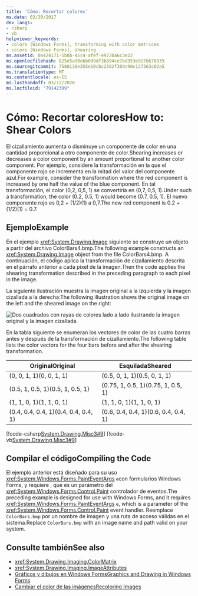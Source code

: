 ```yaml
---
title: 'Cómo: Recortar colores'
ms.date: 03/30/2017
dev_langs:
- csharp
- vb
helpviewer_keywords:
- colors [Windows Forms], transforming with color matrices
- colors [Windows Forms], shearing
ms.assetid: 0a424171-5b8b-45c4-afef-e9720a6c3e22
ms.openlocfilehash: 825e5a90ebb0d9df3b894ce7bd353e917b676939
ms.sourcegitcommit: 7588136e355e10cbc2582f389c90c127363c02a5
ms.translationtype: MT
ms.contentlocale: es-ES
ms.lasthandoff: 03/12/2020
ms.locfileid: "79142399"
---
```

# <a name="how-to-shear-colors"></a><span data-ttu-id="f8210-102">Cómo: Recortar colores</span><span class="sxs-lookup"><span data-stu-id="f8210-102">How to: Shear Colors</span></span>
<span data-ttu-id="f8210-103">El cizallamiento aumenta o disminuye un componente de color en una cantidad proporcional a otro componente de color.</span><span class="sxs-lookup"><span data-stu-id="f8210-103">Shearing increases or decreases a color component by an amount proportional to another color component.</span></span> <span data-ttu-id="f8210-104">Por ejemplo, considere la transformación en la que el componente rojo se incrementa en la mitad del valor del componente azul.</span><span class="sxs-lookup"><span data-stu-id="f8210-104">For example, consider the transformation where the red component is increased by one half the value of the blue component.</span></span> <span data-ttu-id="f8210-105">En tal transformación, el color (0,2, 0,5, 1) se convertiría en (0,7, 0,5, 1).</span><span class="sxs-lookup"><span data-stu-id="f8210-105">Under such a transformation, the color (0.2, 0.5, 1) would become (0.7, 0.5, 1).</span></span> <span data-ttu-id="f8210-106">El nuevo componente rojo es 0,2 + (1/2)(1) a 0,7.</span><span class="sxs-lookup"><span data-stu-id="f8210-106">The new red component is 0.2 + (1/2)(1) = 0.7.</span></span>  
  
## <a name="example"></a><span data-ttu-id="f8210-107">Ejemplo</span><span class="sxs-lookup"><span data-stu-id="f8210-107">Example</span></span>  
 <span data-ttu-id="f8210-108">En el ejemplo <xref:System.Drawing.Image> siguiente se construye un objeto a partir del archivo ColorBars4.bmp.</span><span class="sxs-lookup"><span data-stu-id="f8210-108">The following example constructs an <xref:System.Drawing.Image> object from the file ColorBars4.bmp.</span></span> <span data-ttu-id="f8210-109">A continuación, el código aplica la transformación de cizallamiento descrita en el párrafo anterior a cada píxel de la imagen.</span><span class="sxs-lookup"><span data-stu-id="f8210-109">Then the code applies the shearing transformation described in the preceding paragraph to each pixel in the image.</span></span>  
  
 <span data-ttu-id="f8210-110">La siguiente ilustración muestra la imagen original a la izquierda y la imagen cizallada a la derecha:</span><span class="sxs-lookup"><span data-stu-id="f8210-110">The following illustration shows the original image on the left and the sheared image on the right:</span></span>
  
 ![Dos cuadrados con rayas de colores lado a lado ilustrando la imagen original y la imagen cizallada.](./media/how-to-shear-colors/original-image-sheared-image.png)  
  
 <span data-ttu-id="f8210-112">En la tabla siguiente se enumeran los vectores de color de las cuatro barras antes y después de la transformación de cizallamiento.</span><span class="sxs-lookup"><span data-stu-id="f8210-112">The following table lists the color vectors for the four bars before and after the shearing transformation.</span></span>  
  
|<span data-ttu-id="f8210-113">Original</span><span class="sxs-lookup"><span data-stu-id="f8210-113">Original</span></span>|<span data-ttu-id="f8210-114">Esquilada</span><span class="sxs-lookup"><span data-stu-id="f8210-114">Sheared</span></span>|  
|--------------|-------------|  
|<span data-ttu-id="f8210-115">(0, 0, 1, 1)</span><span class="sxs-lookup"><span data-stu-id="f8210-115">(0, 0, 1, 1)</span></span>|<span data-ttu-id="f8210-116">(0.5, 0, 1, 1)</span><span class="sxs-lookup"><span data-stu-id="f8210-116">(0.5, 0, 1, 1)</span></span>|  
|<span data-ttu-id="f8210-117">(0.5, 1, 0.5, 1)</span><span class="sxs-lookup"><span data-stu-id="f8210-117">(0.5, 1, 0.5, 1)</span></span>|<span data-ttu-id="f8210-118">(0.75, 1, 0.5, 1)</span><span class="sxs-lookup"><span data-stu-id="f8210-118">(0.75, 1, 0.5, 1)</span></span>|  
|<span data-ttu-id="f8210-119">(1, 1, 0, 1)</span><span class="sxs-lookup"><span data-stu-id="f8210-119">(1, 1, 0, 1)</span></span>|<span data-ttu-id="f8210-120">(1, 1, 0, 1)</span><span class="sxs-lookup"><span data-stu-id="f8210-120">(1, 1, 0, 1)</span></span>|  
|<span data-ttu-id="f8210-121">(0.4, 0.4, 0.4, 1)</span><span class="sxs-lookup"><span data-stu-id="f8210-121">(0.4, 0.4, 0.4, 1)</span></span>|<span data-ttu-id="f8210-122">(0.6, 0.4, 0.4, 1)</span><span class="sxs-lookup"><span data-stu-id="f8210-122">(0.6, 0.4, 0.4, 1)</span></span>|  
  
 [!code-csharp[System.Drawing.Misc3#9](~/samples/snippets/csharp/VS_Snippets_Winforms/System.Drawing.Misc3/CS/Form1.cs#9)]
 [!code-vb[System.Drawing.Misc3#9](~/samples/snippets/visualbasic/VS_Snippets_Winforms/System.Drawing.Misc3/VB/Form1.vb#9)]  
  
## <a name="compiling-the-code"></a><span data-ttu-id="f8210-123">Compilar el código</span><span class="sxs-lookup"><span data-stu-id="f8210-123">Compiling the Code</span></span>  
 <span data-ttu-id="f8210-124">El ejemplo anterior está diseñado para su uso <xref:System.Windows.Forms.PaintEventArgs> `e`con formularios Windows Forms, y requiere , que es un parámetro del <xref:System.Windows.Forms.Control.Paint> controlador de eventos.</span><span class="sxs-lookup"><span data-stu-id="f8210-124">The preceding example is designed for use with Windows Forms, and it requires <xref:System.Windows.Forms.PaintEventArgs> `e`, which is a parameter of the <xref:System.Windows.Forms.Control.Paint> event handler.</span></span> <span data-ttu-id="f8210-125">Reemplace `ColorBars.bmp` por un nombre de imagen y una ruta de acceso válidas en el sistema.</span><span class="sxs-lookup"><span data-stu-id="f8210-125">Replace `ColorBars.bmp` with an image name and path valid on your system.</span></span>  
  
## <a name="see-also"></a><span data-ttu-id="f8210-126">Consulte también</span><span class="sxs-lookup"><span data-stu-id="f8210-126">See also</span></span>

- <xref:System.Drawing.Imaging.ColorMatrix>
- <xref:System.Drawing.Imaging.ImageAttributes>
- [<span data-ttu-id="f8210-127">Gráficos y dibujos en Windows Forms</span><span class="sxs-lookup"><span data-stu-id="f8210-127">Graphics and Drawing in Windows Forms</span></span>](graphics-and-drawing-in-windows-forms.md)
- [<span data-ttu-id="f8210-128">Cambiar el color de las imágenes</span><span class="sxs-lookup"><span data-stu-id="f8210-128">Recoloring Images</span></span>](recoloring-images.md)
